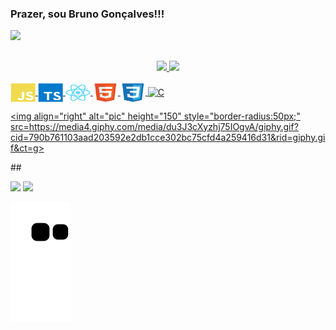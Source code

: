 ### Prazer, sou Bruno Gonçalves!!!
![](https://komarev.com/ghpvc/?username=BrunoDiLella&style=flat-square)
<!--
**BrunoDiLella/BrunoDiLella** is a ✨ _special_ ✨ repository because its `README.md` (this file) appears on your GitHub profile.

Here are some ideas to get you started:

- 🔭 I’m currently working on ...
- 🌱 I’m currently learning ...
- 👯 I’m looking to collaborate on ...
- 🤔 I’m looking for help with ...
- 💬 Ask me about ...
- 📫 How to reach me: ...
- 😄 Pronouns: ...
- ⚡ Fun fact: ...
-->
##
  
<div align="center" >
  <a href="https://github.com/BrunoDiLella">
  <img height="180em" src="https://github-readme-stats.vercel.app/api?username=BrunoDiLella&show_icons=true&theme=onedark&include_all_commits=true&count_private=true"/>
  <img height="180em" src="https://github-readme-stats.vercel.app/api/top-langs/?username=BrunoDiLella&layout=compact&langs_count=7&theme=onedark"/>
</div>


<div style="display: inline_block"><br>

  <img align="center" alt="Js" height="30" width="40" src="https://raw.githubusercontent.com/devicons/devicon/master/icons/javascript/javascript-plain.svg">
  <img align="center" alt="Ts" height="30" width="40" src="https://raw.githubusercontent.com/devicons/devicon/master/icons/typescript/typescript-plain.svg">
  <img align="center" alt="React" height="30" width="40" src="https://raw.githubusercontent.com/devicons/devicon/master/icons/react/react-original.svg">
  <img align="center" alt="HTML" height="30" width="40" src="https://raw.githubusercontent.com/devicons/devicon/master/icons/html5/html5-original.svg">
  <img align="center" alt="CSS" height="30" width="40" src="https://raw.githubusercontent.com/devicons/devicon/master/icons/css3/css3-original.svg">
   <img align="center" alt="C" height="40" width="50" src="https://cdn.jsdelivr.net/gh/devicons/devicon/icons/c/c-plain.svg">

  <img align="right" alt="pic" height="150" style="border-radius:50px;" src=https://media4.giphy.com/media/du3J3cXyzhj75IOgvA/giphy.gif?cid=790b761103aad203592e2db1cce302bc75cfd4a259416d31&rid=giphy.gif&ct=g>
>
</div>
##
<div> 
  
  <a href = "mailto:brgoncalves@hotmail.com.br"><img src="https://img.shields.io/badge/-Gmail-%23333?style=for-the-badge&logo=gmail&logoColor=white" target="_blank"></a>
  <a href="https://www.linkedin.com/in/bruno-gon%C3%A7alves-1a851513b/" target="_blank"><img src="https://img.shields.io/badge/-LinkedIn-%230077B5?style=for-the-badge&logo=linkedin&logoColor=white" target="_blank"></a> 
 
  ![Snake animation](https://github.com/BrunoDiLella/BrunoDiLella/blob/output/github-contribution-grid-snake.svg)
 
</div>